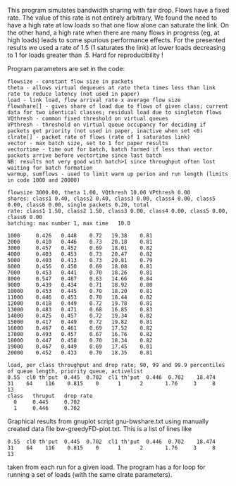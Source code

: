This program simulates bandwidth sharing with fair drop. Flows have a fixed rate. The value of this rate is not entirely arbitrary, We found the need to have a high rate at low loads so that one flow alone can saturate the link. On the other hand, a high rate when there are many flows in progress (eg, at high loads) leads to some spurious performance effects. For the presented results we used a rate of 1.5 (1 saturates the link) at lower loads decreasing to 1 for loads greater than .5. Hard for reproducibility !

Program parameters are set in the code:
```
flowsize - constant flow size in packets
theta - allows virtual dequeues at rate theta times less than link rate to reduce latency (not used in paper)
load - link load, flow arrival rate x average flow size
flowshare[] - gives share of load due to flows of given class; current data for two identical classes; residual load due to singleton flows
VQthresh - common fixed threshold on virtual queues
VPthresh - threshold on virtual queue occupancy for deciding if packets get priority (not used in paper, inactive when set <0)
clrate[] - packet rate of flows (rate of 1 saturates link)
vector - max batch size, set to 1 for paper results
vectortime - time out for batch, batch formed if less than vector packets arrive before vectortime since last batch
NB: results not very good with batch>1 since throughput often lost waiting for batch formation
warmup, sumflows - used to limit warm up perion and run length (limits in code 1000 and 20000)
```
```
flowsize 3000.00, theta 1.00, VQthresh 10.00 VPthresh 0.00 
shares: class1 0.40, class2 0.40, class3 0.00, class4 0.00, class5 0.00, class6 0.00, single packets 0.20, total 
rate: class1 1.50, class2 1.50, class3 0.00, class4 0.00, class5 0.00, class6 0.00 
batching: max number 1, max time   10.0 

1000  	 0.426 	 0.448 	  0.72 	 19.38 	  0.81
2000  	 0.410 	 0.446 	  0.73 	 20.18 	  0.81
3000  	 0.457 	 0.452 	  0.69 	 18.01 	  0.82
4000  	 0.403 	 0.453 	  0.73 	 20.47 	  0.82
5000  	 0.403 	 0.413 	  0.73 	 20.81 	  0.79
6000  	 0.456 	 0.450 	  0.69 	 18.08 	  0.81
7000  	 0.453 	 0.441 	  0.70 	 18.26 	  0.81
8000  	 0.547 	 0.487 	  0.63 	 14.66 	  0.84
9000  	 0.439 	 0.434 	  0.71 	 18.92 	  0.80
10000  	 0.453 	 0.445 	  0.70 	 18.20 	  0.81
11000  	 0.446 	 0.453 	  0.70 	 18.44 	  0.82
12000  	 0.418 	 0.449 	  0.72 	 19.78 	  0.81
13000  	 0.483 	 0.471 	  0.68 	 16.85 	  0.83
14000  	 0.425 	 0.457 	  0.72 	 19.34 	  0.82
15000  	 0.417 	 0.449 	  0.72 	 19.82 	  0.81
16000  	 0.467 	 0.461 	  0.69 	 17.52 	  0.82
17000  	 0.493 	 0.457 	  0.67 	 16.76 	  0.82
18000  	 0.447 	 0.458 	  0.70 	 18.34 	  0.82
19000  	 0.467 	 0.449 	  0.69 	 17.45 	  0.81
20000  	 0.452 	 0.433 	  0.70 	 18.35 	  0.81

load, per class throughput and drop rate; 90, 99 and 99.9 percentiles  of queue length, priority queue, activelist 
0.55  cl0 th'put  0.445  0.702  cl1 th'put  0.446  0.702    18.474   31    64    116    0.815    0      1      2       1.76     3     8     13 
class   thruput   drop rate 
  0     0.445     0.702
  1     0.446     0.702
```

Graphical results from gnuplot script gnu-bwshare.txt using manually created data file bw-greedyFD-plot.txt. This is a list of lines like 
```
0.55  cl0 th'put  0.445  0.702  cl1 th'put  0.446  0.702    18.474   31    64    116    0.815    0      1      2       1.76     3     8     13
```
taken from each run for a given load. The program has a for loop for running a set of loads (with the same clrate parameters).
